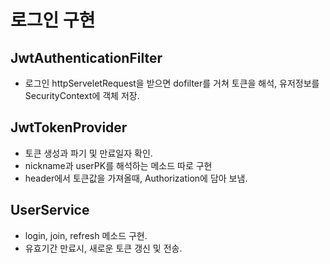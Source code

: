 # 로그인 구현

## JwtAuthenticationFilter

- 로그인 httpServeletRequest을 받으면 dofilter를 
거쳐 토큰을 해석, 유저정보를 SecurityContext에 객체 저장.

## JwtTokenProvider

- 토큰 생성과 파기 및 만료일자 확인.
- nickname과 userPK를 해석하는 메소드 따로 구현
- header에서 토큰값을 가져올때, Authorization에 담아 보냄.

## UserService

- login, join, refresh 메소드 구현.
- 유효기간 만료시, 새로운 토큰 갱신 및 전송.
